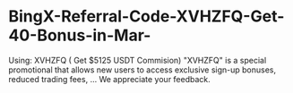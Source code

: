 # BingX-Referral-Code-XVHZFQ-Get-40-Bonus-in-Mar-
Using: XVHZFQ ( Get $5125 USDT Commision) "XVHZFQ" is a special promotional that allows new users to access exclusive sign-up bonuses, reduced trading fees, ... We appreciate your feedback.
